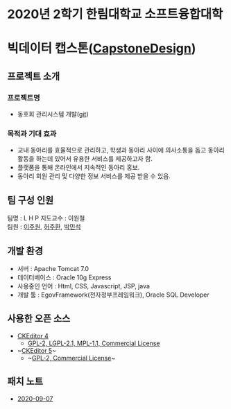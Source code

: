 # 2020년 2학기 한림대학교 소프트융합대학
# 빅데이터 캡스톤([CapstoneDesign]( https://github.com/lab-lwc/20202_CapstoneDesign ))  

  

## 프로젝트 소개
### 프로젝트명
  * 동호회 관리시스템 개발([git]( https://github.com/juwonlee-dev/hallym ))  
### 목적과 기대 효과
  * 교내 동아리를 효율적으로 관리하고, 학생과 동아리 사이에 의사소통을 돕고 동아리 활동을 하는데 있어서 유용한 서비스를 제공하고자 함.  
  * 플랫폼을 통해 온라인에서 지속적인 동아리 홍보.  
  * 동아리 회원 관리 및 다양한 정보 서비스를 제공 받을 수 있음.  
  
## 팀 구성 인원
팀명 :    L H P
지도교수 : 이원철  
팀원 : [이주원]( https://github.com/juwonlee-dev ), [허주환]( https://github.com/juhwanHeo ), [박민석]( https://github.com/pms0905 )  
  
## 개발 환경
 * 서버 : Apache Tomcat 7.0  
 * 데이터베이스 : Oracle 10g Express  
 * 사용중인 언어 : Html, CSS, Javascript, JSP, java  
 * 개발 툴 : EgovFramework(전자정부프레임워크), Oracle SQL Developer  
 
## 사용한 오픈 소스
 * [CKEditor 4]( https://github.com/ckeditor/ )
   - [GPL-2, LGPL-2.1, MPL-1.1, Commercial License](https://github.com/ckeditor/ckeditor4)
 * ~[CKEditor 5]( https://github.com/ckeditor/ )~
   - ~[GPL-2, Commercial License](https://github.com/ckeditor/ckeditor5)~
   
## 패치 노트
 * [2020-09-07](  )  
